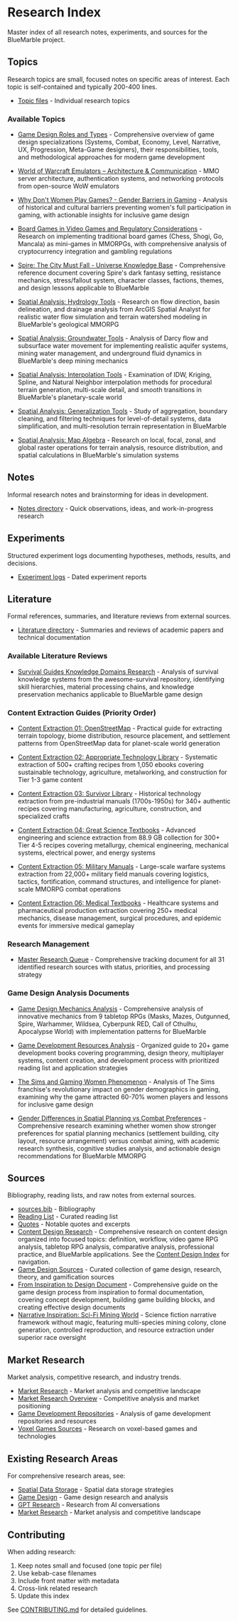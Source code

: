 # Research Index

Master index of all research notes, experiments, and sources for the BlueMarble project.

## Topics

Research topics are small, focused notes on specific areas of interest. Each topic is self-contained
and typically 200-400 lines.

- [Topic files](topics/) - Individual research topics

### Available Topics

- [Game Design Roles and Types](topics/game-design-roles-and-types.md) - 
  Comprehensive overview of game design specializations (Systems, Combat, Economy, Level, Narrative, UX, Progression, 
  Meta-Game designers), their responsibilities, tools, and methodological approaches for modern game development

- [World of Warcraft Emulators – Architecture & Communication](topics/wow-emulator-architecture-networking.md) -
  MMO server architecture, authentication systems, and networking protocols from open-source WoW emulators
  
- [Why Don't Women Play Games? - Gender Barriers in Gaming](topics/why-dont-women-play-games.md) -
  Analysis of historical and cultural barriers preventing women's full participation in gaming, with actionable insights for inclusive game design

- [Board Games in Video Games and Regulatory Considerations](topics/board-games-in-video-games-and-regulatory-considerations.md) -
  Research on implementing traditional board games (Chess, Shogi, Go, Mancala) as mini-games in MMORPGs, with comprehensive analysis of cryptocurrency integration and gambling regulations

- [Spire: The City Must Fall - Universe Knowledge Base](topics/spire-the-city-must-fall-universe-knowledge-base.md) -
  Comprehensive reference document covering Spire's dark fantasy setting, resistance mechanics, stress/fallout system, character classes, factions, themes, and design lessons applicable to BlueMarble

- [Spatial Analysis: Hydrology Tools](topics/spatial-analysis-hydrology-tools.md) -
  Research on flow direction, basin delineation, and drainage analysis from ArcGIS Spatial Analyst for realistic water flow simulation and terrain watershed modeling in BlueMarble's geological MMORPG

- [Spatial Analysis: Groundwater Tools](topics/spatial-analysis-groundwater-tools.md) -
  Analysis of Darcy flow and subsurface water movement for implementing realistic aquifer systems, mining water management, and underground fluid dynamics in BlueMarble's deep mining mechanics

- [Spatial Analysis: Interpolation Tools](topics/spatial-analysis-interpolation-tools.md) -
  Examination of IDW, Kriging, Spline, and Natural Neighbor interpolation methods for procedural terrain generation, multi-scale detail, and smooth transitions in BlueMarble's planetary-scale world

- [Spatial Analysis: Generalization Tools](topics/spatial-analysis-generalization-tools.md) -
  Study of aggregation, boundary cleaning, and filtering techniques for level-of-detail systems, data simplification, and multi-resolution terrain representation in BlueMarble

- [Spatial Analysis: Map Algebra](topics/spatial-analysis-map-algebra.md) -
  Research on local, focal, zonal, and global raster operations for terrain analysis, resource distribution, and spatial calculations in BlueMarble's simulation systems

## Notes

Informal research notes and brainstorming for ideas in development.

- [Notes directory](notes/) - Quick observations, ideas, and work-in-progress research

## Experiments

Structured experiment logs documenting hypotheses, methods, results, and decisions.

- [Experiment logs](experiments/) - Dated experiment reports

## Literature

Formal references, summaries, and literature reviews from external sources.

- [Literature directory](literature/) - Summaries and reviews of academic papers and technical documentation

### Available Literature Reviews

- [Survival Guides Knowledge Domains Research](literature/survival-guides-knowledge-domains-research.md) - 
  Analysis of survival knowledge systems from the awesome-survival repository, identifying skill hierarchies, 
  material processing chains, and knowledge preservation mechanics applicable to BlueMarble game design

### Content Extraction Guides (Priority Order)

- [Content Extraction 01: OpenStreetMap](literature/survival-content-extraction-01-openstreetmap.md) - 
  Practical guide for extracting terrain topology, biome distribution, resource placement, and settlement patterns 
  from OpenStreetMap data for planet-scale world generation
  
- [Content Extraction 02: Appropriate Technology Library](literature/survival-content-extraction-02-appropriate-technology.md) - 
  Systematic extraction of 500+ crafting recipes from 1,050 ebooks covering sustainable technology, agriculture, 
  metalworking, and construction for Tier 1-3 game content
  
- [Content Extraction 03: Survivor Library](literature/survival-content-extraction-03-survivor-library.md) - 
  Historical technology extraction from pre-industrial manuals (1700s-1950s) for 340+ authentic recipes covering 
  manufacturing, agriculture, construction, and specialized crafts

- [Content Extraction 04: Great Science Textbooks](literature/survival-content-extraction-04-great-science-textbooks.md) - 
  Advanced engineering and science extraction from 88.9 GB collection for 300+ Tier 4-5 recipes covering metallurgy, 
  chemical engineering, mechanical systems, electrical power, and energy systems

- [Content Extraction 05: Military Manuals](literature/survival-content-extraction-05-military-manuals.md) - 
  Large-scale warfare systems extraction from 22,000+ military field manuals covering logistics, tactics, fortification, 
  command structures, and intelligence for planet-scale MMORPG combat operations

- [Content Extraction 06: Medical Textbooks](literature/survival-content-extraction-06-medical-textbooks.md) - 
  Healthcare systems and pharmaceutical production extraction covering 250+ medical mechanics, disease management, 
  surgical procedures, and epidemic events for immersive medical gameplay

### Research Management

- [Master Research Queue](literature/master-research-queue.md) - 
  Comprehensive tracking document for all 31 identified research sources with status, priorities, and processing strategy

### Game Design Analysis Documents

- [Game Design Mechanics Analysis](literature/game-design-mechanics-analysis.md) - 
  Comprehensive analysis of innovative mechanics from 9 tabletop RPGs (Masks, Mazes, Outgunned, Spire, Warhammer, 
  Wildsea, Cyberpunk RED, Call of Cthulhu, Apocalypse World) with implementation patterns for BlueMarble
  
- [Game Development Resources Analysis](literature/game-development-resources-analysis.md) - 
  Organized guide to 20+ game development books covering programming, design theory, multiplayer systems, 
  content creation, and development process with prioritized reading list and application strategies

- [The Sims and Gaming Women Phenomenon](literature/game-dev-analysis-the-sims-and-gaming-women-phenomenon.md) - 
  Analysis of The Sims franchise's revolutionary impact on gender demographics in gaming, examining why the game 
  attracted 60-70% women players and lessons for inclusive game design

- [Gender Differences in Spatial Planning vs Combat Preferences](literature/game-dev-research-gender-spatial-planning-vs-combat-preferences.md) - 
  Comprehensive research examining whether women show stronger preferences for spatial planning mechanics (settlement 
  building, city layout, resource arrangement) versus combat aiming, with academic research synthesis, cognitive 
  studies analysis, and actionable design recommendations for BlueMarble MMORPG

## Sources

Bibliography, reading lists, and raw notes from external sources.

- [sources.bib](sources/sources.bib) - Bibliography
- [Reading List](sources/reading-list.md) - Curated reading list
- [Quotes](sources/quotes.md) - Notable quotes and excerpts
- [Content Design Research](game-design/step-1-foundation/content-design/) - Comprehensive research on content 
  design organized into focused topics: definition, workflow, video game RPG analysis, tabletop RPG analysis, 
  comparative analysis, professional practice, and BlueMarble applications. See the 
  [Content Design Index](game-design/step-1-foundation/content-design/README.md) for navigation.
- [Game Design Sources](game-design/game-sources.md) - Curated collection of game design, research, theory,
  and gamification sources
- [From Inspiration to Design Document](game-design/step-1-foundation/from-inspiration-to-design-document.md) - 
  Comprehensive guide on the game design process from inspiration to formal documentation, covering concept development,
  building game building blocks, and creating effective design documents
- [Narrative Inspiration: Sci-Fi Mining World](game-design/step-1-foundation/narrative-inspiration-sci-fi-mining-world.md) - 
  Science fiction narrative framework without magic, featuring multi-species mining colony, clone generation, controlled
  reproduction, and resource extraction under superior race oversight

## Market Research

Market analysis, competitive research, and industry trends.

- [Market Research](market-research/) - Market analysis and competitive landscape
- [Market Research Overview](market-research/market-research.md) - Competitive analysis and market positioning
- [Game Development Repositories](market-research/game_dev_repos.md) - Analysis of game development repositories and resources
- [Voxel Games Sources](market-research/voxel_games_sources.md) - Research on voxel-based games and technologies

## Existing Research Areas

For comprehensive research areas, see:

- [Spatial Data Storage](spatial-data-storage/) - Spatial data storage strategies
- [Game Design](game-design/) - Game design research and analysis
- [GPT Research](gpt-research/) - Research from AI conversations
- [Market Research](market-research/) - Market analysis and competitive landscape

## Contributing

When adding research:

1. Keep notes small and focused (one topic per file)
2. Use kebab-case filenames
3. Include front matter with metadata
4. Cross-link related research
5. Update this index

See [CONTRIBUTING.md](../CONTRIBUTING.md) for detailed guidelines.
